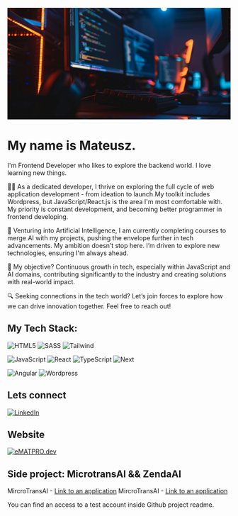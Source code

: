 
![headingBg](https://github.com/Mat955/Mat955/blob/master/coding_simulation-my-office-mateusz.png)

# My name is Mateusz. 
I'm Frontend Developer who likes to explore the backend world. I love learning new things.

👨‍💻 As a dedicated developer, I thrive on exploring the full cycle of web application development - from ideation to launch.My toolkit includes Wordpress, but JavaScript/React.js is the area I'm most comfortable with. My priority is constant development, and becoming better programmer in frontend developing.

🤖 Venturing into Artificial Intelligence, I am currently completing courses to merge AI with my projects, pushing the envelope further in tech advancements. My ambition doesn’t stop here. I’m driven to explore new technologies, ensuring I'm always ahead.

🌱 My objective? Continuous growth in tech, especially within JavaScript and AI domains, contributing significantly to the industry and creating solutions with real-world impact.

🔍 Seeking connections in the tech world? Let’s join forces to explore how we can drive innovation together. Feel free to reach out!

## My Tech Stack:
![HTML5](https://img.shields.io/badge/html5-%23E34F26.svg?style=for-the-badge&logo=html5&logoColor=white)
![SASS](https://img.shields.io/badge/SASS-hotpink.svg?style=for-the-badge&logo=SASS&logoColor=white) 
![Tailwind](https://img.shields.io/badge/Tailwind_CSS-38B2AC?style=for-the-badge&logo=tailwind-css&logoColor=white)

![JavaScript](https://img.shields.io/badge/javascript-%23323330.svg?style=for-the-badge&logo=javascript&logoColor=%23F7DF1E) 
![React](https://img.shields.io/badge/React-20232A?style=for-the-badge&logo=react&logoColor=61DAFB)
![TypeScript](https://img.shields.io/badge/TypeScript-007ACC?style=for-the-badge&logo=typescript&logoColor=white)
![Next](https://img.shields.io/badge/next.js-000000?style=for-the-badge&logo=nextdotjs&logoColor=white)

![Angular](https://img.shields.io/badge/angular-BD002E?style=for-the-badge&logo=angular&logoColor=white)
![Wordpress](https://img.shields.io/badge/wordpress-0C1222?style=for-the-badge&logo=wordpress)

## Lets connect
[![LinkedIn](https://img.shields.io/badge/LinkedIn-0077B5?style=for-the-badge&logo=linkedin&logoColor=white)](https://www.linkedin.com/in/mateusz-lewartowski)

## Website
[![eMATPRO.dev](https://img.shields.io/badge/eMATPRO.dev-F47662?style=for-the-badge&logo=website)](https://ematpro.dev)

## Side project: MicrotransAI && ZendaAI 

MircroTransAI - [Link to an application](https://micro-trans-ai.vercel.app/)
MircroTransAI - [Link to an application](https://zenda-ai.vercel.app/)

You can find an access to a test account inside Github project readme.
